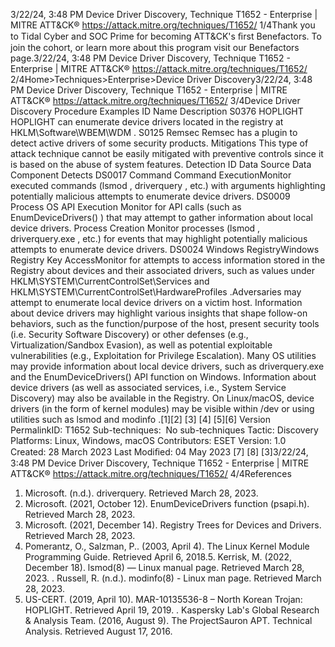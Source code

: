 3/22/24, 3:48 PM Device Driver Discovery, Technique T1652 - Enterprise | MITRE ATT&CK®
https://attack.mitre.org/techniques/T1652/ 1/4Thank you to Tidal Cyber and SOC Prime for becoming ATT&CK's ﬁrst Benefactors. To join the cohort, or learn more about this program visit our
Benefactors page.3/22/24, 3:48 PM Device Driver Discovery, Technique T1652 - Enterprise | MITRE ATT&CK®
https://attack.mitre.org/techniques/T1652/ 2/4Home>Techniques>Enterprise>Device Driver Discovery3/22/24, 3:48 PM Device Driver Discovery, Technique T1652 - Enterprise | MITRE ATT&CK®
https://attack.mitre.org/techniques/T1652/ 3/4Device Driver Discovery
Procedure Examples
ID Name Description
S0376 HOPLIGHT HOPLIGHT can enumerate device drivers located in the registry at HKLM\Software\WBEM\WDM .
S0125 Remsec Remsec has a plugin to detect active drivers of some security products.
Mitigations
This type of attack technique cannot be easily mitigated with preventive controls since it is based on the abuse of system features.
Detection
ID Data Source Data Component Detects
DS0017 Command Command
ExecutionMonitor executed commands (lsmod , driverquery , etc.) with arguments
highlighting potentially malicious attempts to enumerate device drivers.
DS0009 Process OS API Execution Monitor for API calls (such as EnumDeviceDrivers() ) that may attempt to gather
information about local device drivers.
Process Creation Monitor processes (lsmod , driverquery.exe , etc.) for events that may highlight
potentially malicious attempts to enumerate device drivers.
DS0024 Windows RegistryWindows Registry
Key AccessMonitor for attempts to access information stored in the Registry about devices
and their associated drivers, such as values under
HKLM\SYSTEM\CurrentControlSet\Services and
HKLM\SYSTEM\CurrentControlSet\HardwareProfiles .Adversaries may attempt to enumerate local device drivers on a victim host. Information about device drivers may highlight various insights
that shape follow-on behaviors, such as the function/purpose of the host, present security tools (i.e. Security Software Discovery) or other
defenses (e.g., Virtualization/Sandbox Evasion), as well as potential exploitable vulnerabilities (e.g., Exploitation for Privilege Escalation).
Many OS utilities may provide information about local device drivers, such as driverquery.exe and the EnumDeviceDrivers() API
function on Windows. Information about device drivers (as well as associated services, i.e., System Service Discovery) may also be
available in the Registry.
On Linux/macOS, device drivers (in the form of kernel modules) may be visible within /dev or using utilities such as lsmod and modinfo .[1][2]
[3]
[4]
[5][6]
Version PermalinkID: T1652
Sub-techniques:  No sub-techniques
 
Tactic: Discovery
 
Platforms: Linux, Windows, macOS
Contributors: ESET
Version: 1.0
Created: 28 March 2023
Last Modiﬁed: 04 May 2023
[7]
[8]
[3]3/22/24, 3:48 PM Device Driver Discovery, Technique T1652 - Enterprise | MITRE ATT&CK®
https://attack.mitre.org/techniques/T1652/ 4/4References
1. Microsoft. (n.d.). driverquery. Retrieved March 28, 2023.
2. Microsoft. (2021, October 12). EnumDeviceDrivers function
(psapi.h). Retrieved March 28, 2023.
3. Microsoft. (2021, December 14). Registry Trees for Devices
and Drivers. Retrieved March 28, 2023.
4. Pomerantz, O., Salzman, P.. (2003, April 4). The Linux Kernel
Module Programming Guide. Retrieved April 6, 2018.5. Kerrisk, M. (2022, December 18). lsmod(8) — Linux manual
page. Retrieved March 28, 2023.
 . Russell, R. (n.d.). modinfo(8) - Linux man page. Retrieved
March 28, 2023.
7. US-CERT. (2019, April 10). MAR-10135536-8 – North Korean
Trojan: HOPLIGHT. Retrieved April 19, 2019.
 . Kaspersky Lab's Global Research & Analysis Team. (2016,
August 9). The ProjectSauron APT. Technical Analysis.
Retrieved August 17, 2016.